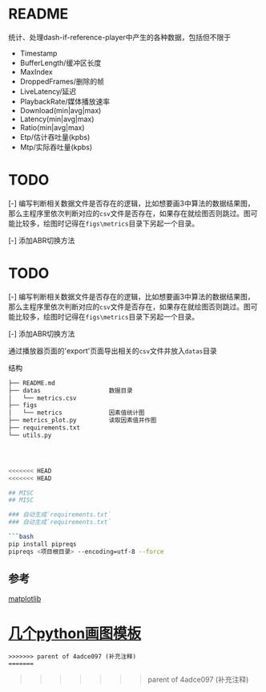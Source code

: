 # README

统计、处理dash-if-reference-player中产生的各种数据，包括但不限于
- Timestamp
- BufferLength/缓冲区长度
- MaxIndex
- DroppedFrames/删除的帧
- LiveLatency/延迟
- PlaybackRate/媒体播放速率
- Download(min|avg|max)
- Latency(min|avg|max)
- Ratio(min|avg|max)
- Etp/估计吞吐量(kpbs)
- Mtp/实际吞吐量(kpbs)


# TODO

[-] 编写判断相关数据文件是否存在的逻辑，比如想要画3中算法的数据结果图，那么主程序里依次判断对应的`csv`文件是否存在，如果存在就绘图否则跳过。图可能比较多，绘图时记得在`figs\metrics`目录下另起一个目录。

[-] 添加ABR切换方法


# TODO

[-] 编写判断相关数据文件是否存在的逻辑，比如想要画3中算法的数据结果图，那么主程序里依次判断对应的`csv`文件是否存在，如果存在就绘图否则跳过。图可能比较多，绘图时记得在`figs\metrics`目录下另起一个目录。

[-] 添加ABR切换方法

通过播放器页面的'export'页面导出相关的`csv`文件并放入`datas`目录

结构
```bash
├── README.md
├── datas                   数据目录
│   └── metrics.csv
├── figs
│   └── metrics             因素值统计图
├── metrics_plot.py         读取因素值并作图
├── requirements.txt
└── utils.py




<<<<<<< HEAD
<<<<<<< HEAD

## MISC
## MISC

### 自动生成`requirements.txt`
### 自动生成`requirements.txt`

```bash
pip install pipreqs
pipreqs <项目根目录> --encoding=utf-8 --force
```


## 参考

[matplotlib](matplotlib库文档)

[几个python画图模板](https://www.cnblogs.com/dengfaheng/p/12670150.html)
=======
```
>>>>>>> parent of 4adce097 (补充注释)
=======
```
>>>>>>> parent of 4adce097 (补充注释)
